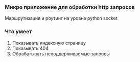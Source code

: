 ### Микро приложение для обработки http запросов
Маршрутизация и роутинг на уровне python socket
### Что умеет
1. Показывать индексную страницу
2. Показывать 404
3. Обрабатывать неподдерживаемые запросы


